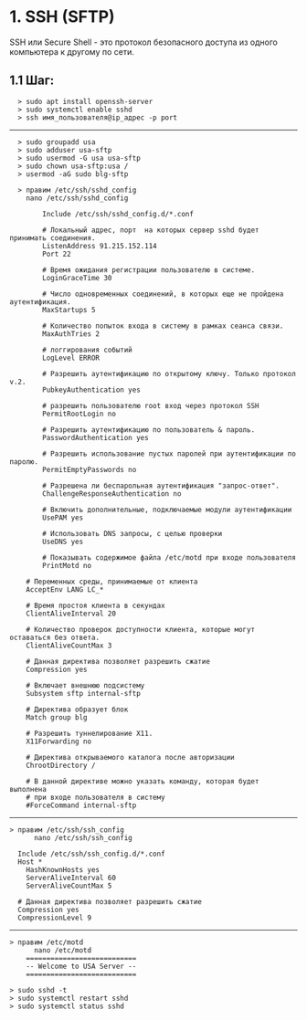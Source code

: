 ## ################################################################
# 1. SSH (SFTP)
SSH или Secure Shell - это протокол безопасного доступа из одного 
компьютера к другому по сети. 

 ## 1.1 Шаг:
      > sudo apt install openssh-server
      > sudo systemctl enable sshd
      > ssh имя_пользователя@ip_адрес -p port
   ---------------------------------------
      > sudo groupadd usa
      > sudo adduser usa-sftp
      > sudo usermod -G usa usa-sftp
      > sudo chown usa-sftp:usa /
      > usermod -aG sudo blg-sftp
   
      > правим /etc/ssh/sshd_config
        nano /etc/ssh/sshd_config
	
        	Include /etc/ssh/sshd_config.d/*.conf
	
	      	# Локальный адрес, порт  на которых сервер sshd будет принимать соединения.
	      	ListenAddress 91.215.152.114
	      	Port 22
	
	      	# Время ожидания регистрации пользователю в системе.
	      	LoginGraceTime 30
	
	      	# Число одновременных соединений, в которых еще не пройдена аутентификация.
	      	MaxStartups 5
	
	      	# Количество попыток входа в систему в рамках сеанса связи.
	      	MaxAuthTries 2
	
	      	# логгирования событий
	      	LogLevel ERROR

	      	# Разрешить аутентификацию по открытому ключу. Только протокол v.2.
	      	PubkeyAuthentication yes
	
	      	# разрешить пользователю root вход через протокол SSH
	      	PermitRootLogin no
	
	      	# Разрешить аутентификацию по пользователь & пароль.
	      	PasswordAuthentication yes
	
	      	# Разрешить использование пустых паролей при аутентификации по паролю.
	      	PermitEmptyPasswords no
	
	      	# Разрешена ли беcпарольная аутентификация "запрос-ответ".
	      	ChallengeResponseAuthentication no
	
	      	# Включить дополнительные, подключаемые модули аутентификации  
	      	UsePAM yes
	
	      	# Использовать DNS запросы, с целью проверки
	      	UseDNS yes
	
	      	# Показывать содержимое файла /etc/motd при входе пользователя
	      	PrintMotd no
       
		# Переменных среды, принимаемые от клиента
		AcceptEnv LANG LC_*
	
 		# Время простоя клиента в секундах
		ClientAliveInterval 20
	
		# Количество проверок доступности клиента, которые могут оставаться без ответа.
		ClientAliveCountMax 3
	
		# Данная директива позволяет разрешить сжатие
		Compression yes
	
		# Включает внешнюю подсистему 
		Subsystem sftp internal-sftp
	
	 	# Директива образует блок
	 	Match group blg
	
	 	# Разрешить туннелирование X11.
	 	X11Forwarding no

	 	# Директива открываемого каталога после авторизации
	 	ChrootDirectory /
	
	 	# В данной директиве можно указать команду, которая будет выполнена 
	 	# при входе пользователя в систему
	 	#ForceCommand internal-sftp
   ----------------------------------------     

   	> правим /etc/ssh/ssh_config
     	  nano /etc/ssh/ssh_config
	
 	  Include /etc/ssh/ssh_config.d/*.conf
	  Host *
	    HashKnownHosts yes
	    ServerAliveInterval 60
	    ServerAliveCountMax 5

	  # Данная директива позволяет разрешить сжатие
	  Compression yes
	  CompressionLevel 9
   ----------------------------------------

   	> правим /etc/motd
     	  nano /etc/motd
		===========================
		-- Welcome to USA Server --
		===========================

  	> sudo sshd -t
  	> sudo systemctl restart sshd
 	> sudo systemctl status sshd
